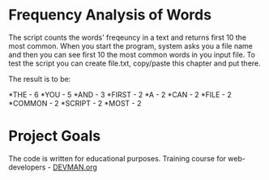 # **Frequency Analysis of Words**

The script counts the words' freqeuncy in a text and returns first 10 the most common.
When you start the program, system asks you a file name and then you can see
first 10 the most common words in you input file.
To test the script you can create file.txt, copy/paste this chapter and put there.

The result is to be:

*THE - 6
*YOU - 5
*AND - 3
*FIRST - 2
*A - 2
*CAN - 2
*FILE - 2
*COMMON - 2
*SCRIPT - 2
*MOST - 2

# **Project Goals**

The code is written for educational purposes. Training course for web-developers - [DEVMAN.org](https://devman.org)
